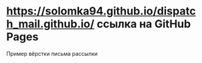 # https://solomka94.github.io/dispatch_mail.github.io/ ссылка на GitHub Pages 
Пример вёрстки письма рассылки
